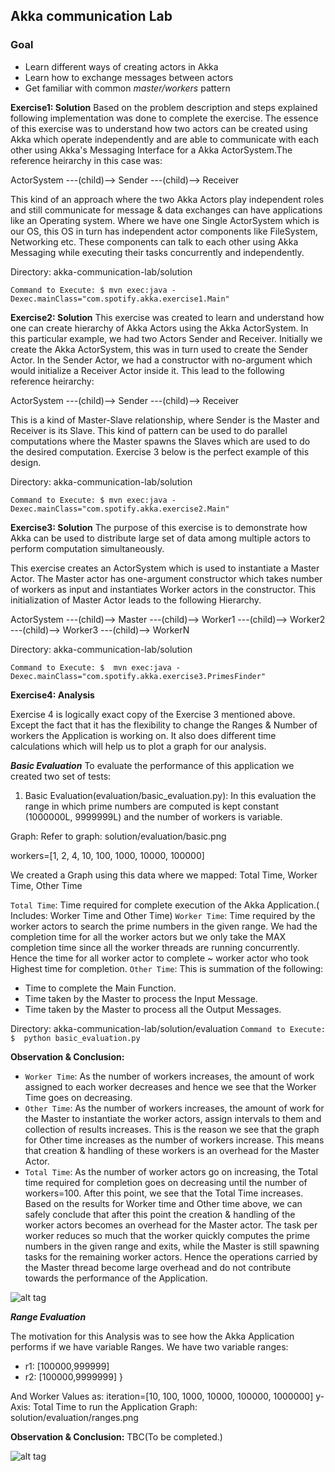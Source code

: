 ## Akka communication Lab ##


### Goal ###

- Learn different ways of creating actors in Akka
- Learn how to exchange messages between actors
- Get familiar with common *master/workers* pattern


**Exercise1: Solution**
Based on the problem description and steps explained following implementation was done to complete the exercise.
The essence of this exercise was to understand how two actors can be created using Akka which operate independently and are able to communicate with each other using Akka's Messaging Interface for a Akka ActorSystem.The reference heirarchy in this case was:

ActorSystem ---(child)--> Sender
            ---(child)--> Receiver


This kind of an approach where the two Akka Actors play independent roles and still communicate for message & data exchanges can have applications like an Operating system. Where we have one Single ActorSystem which is our OS, this OS in turn has independent actor components like FileSystem, Networking etc. These components can talk to each other using Akka Messaging while executing their tasks concurrently and independently.

Directory: akka-communication-lab/solution

`Command to Execute: $ mvn exec:java -Dexec.mainClass="com.spotify.akka.exercise1.Main"`

**Exercise2: Solution**
This exercise was created to learn and understand how one can create hierarchy of Akka Actors using the Akka ActorSystem. In this particular example, we had two Actors Sender and Receiver. Initially we create the Akka ActorSystem, this was in turn used to create the Sender Actor. In the Sender Actor, we had a constructor with no-argument which would initialize a Receiver Actor inside it. This lead to the following reference heirarchy:

ActorSystem ---(child)--> Sender ---(child)--> Receiver

This is a kind of Master-Slave relationship, where Sender is the Master and Receiver is its Slave. This kind of
pattern can be used to do parallel computations where the Master spawns the Slaves which are used to do the desired computation. Exercise 3 below is the perfect example of this design.

Directory: akka-communication-lab/solution

`Command to Execute: $ mvn exec:java -Dexec.mainClass="com.spotify.akka.exercise2.Main"`

**Exercise3: Solution**
The purpose of this exercise is to demonstrate how Akka can be used to distribute large set of data among multiple actors to perform computation simultaneously.

This exercise creates an ActorSystem which is used to instantiate a Master Actor. The Master actor has one-argument constructor which takes number of workers as input and instantiates Worker actors in the constructor. This initialization of Master Actor leads to the following Hierarchy.

ActorSystem ---(child)--> Master ---(child)--> Worker1
                                 ---(child)--> Worker2
                                 ---(child)--> Worker3
                                 ---(child)--> WorkerN

Directory: akka-communication-lab/solution

`Command to Execute: $  mvn exec:java -Dexec.mainClass="com.spotify.akka.exercise3.PrimesFinder"`

**Exercise4: Analysis**

Exercise 4 is logically exact copy of the Exercise 3 mentioned above. Except the fact that it has the flexibility to change the Ranges & Number of workers the Application is working on. It also does different time calculations which will help us to plot a graph for our analysis.



***Basic Evaluation***
To evaluate the performance of this application we created two set of tests:

1. Basic Evaluation(evaluation/basic_evaluation.py):
In this evaluation the range in which prime numbers are computed is kept constant (1000000L, 9999999L) and the number of workers is variable.

Graph: Refer to graph: solution/evaluation/basic.png

workers=[1, 2, 4, 10, 100, 1000, 10000, 100000]

We created a Graph using this data where we mapped: Total Time, Worker Time, Other Time

`Total Time`: Time required for complete execution of the Akka Application.( Includes: Worker Time and Other Time)
`Worker Time`: Time required by the worker actors to search the prime numbers in the given range. We had the completion time for all the worker actors but we only take the MAX completion time since all the worker threads are running concurrently. Hence the time for all worker actor to complete ~ worker actor who took Highest time for completion.
`Other Time`: This is summation of the following:
- Time to complete the Main Function.
- Time taken by the Master to process the Input Message.
- Time taken by the Master to process all the Output Messages.

Directory: akka-communication-lab/solution/evaluation
`Command to Execute: $  python basic_evaluation.py`

****Observation & Conclusion:****


- `Worker Time`: As the number of workers increases, the amount of work assigned to each worker decreases and hence we see that the Worker Time goes on decreasing.
- `Other Time`: As the number of workers increases, the amount of work for the Master to instantiate the worker actors, assign intervals to them and collection of results increases. This is the reason we see that the graph for Other time increases as the number of workers increase. This means that creation & handling of these workers is an overhead for the Master Actor.
- `Total Time`: As the number of worker actors go on increasing, the Total time required for completion goes on decreasing until the number of workers=100. After this point, we see that the Total Time increases. Based on the results for Worker time and Other time above, we can safely conclude that after this point the creation & handling of the worker actors becomes an overhead for the Master actor. The task per worker reduces so much that the worker quickly computes the prime numbers in the given range and exits, while the Master is still spawning tasks for the remaining worker actors. Hence the operations carried by the Master thread become large overhead and do not contribute towards the performance of the Application.

![alt tag](https://raw.github.com/apawar2/actors-in-action/master/akka-communication-lab/solution/evaluation/basic.png)


***Range Evaluation***

The motivation for this Analysis was to see how the Akka Application performs if we have variable Ranges.
We have two variable ranges:
- r1: [100000,999999]
- r2: [100000,9999999] }

And Worker Values as: iteration=[10, 100, 1000, 10000, 100000, 1000000]
y-Axis: Total Time to run the Application
Graph: solution/evaluation/ranges.png

****Observation & Conclusion:****
TBC(To be completed.)

![alt tag](https://raw.github.com/apawar2/actors-in-action/master/akka-communication-lab/solution/evaluation/ranges.png)

